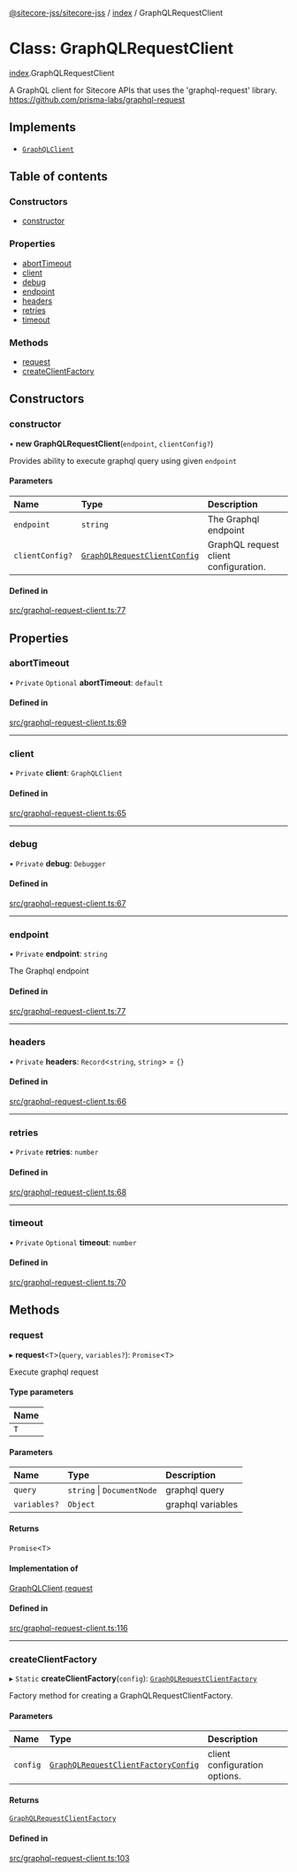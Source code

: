 [@sitecore-jss/sitecore-jss](../README.md) / [index](../modules/index.md) / GraphQLRequestClient

# Class: GraphQLRequestClient

[index](../modules/index.md).GraphQLRequestClient

A GraphQL client for Sitecore APIs that uses the 'graphql-request' library.
https://github.com/prisma-labs/graphql-request

## Implements

- [`GraphQLClient`](../interfaces/index.GraphQLClient.md)

## Table of contents

### Constructors

- [constructor](index.GraphQLRequestClient.md#constructor)

### Properties

- [abortTimeout](index.GraphQLRequestClient.md#aborttimeout)
- [client](index.GraphQLRequestClient.md#client)
- [debug](index.GraphQLRequestClient.md#debug)
- [endpoint](index.GraphQLRequestClient.md#endpoint)
- [headers](index.GraphQLRequestClient.md#headers)
- [retries](index.GraphQLRequestClient.md#retries)
- [timeout](index.GraphQLRequestClient.md#timeout)

### Methods

- [request](index.GraphQLRequestClient.md#request)
- [createClientFactory](index.GraphQLRequestClient.md#createclientfactory)

## Constructors

### constructor

• **new GraphQLRequestClient**(`endpoint`, `clientConfig?`)

Provides ability to execute graphql query using given `endpoint`

#### Parameters

| Name | Type | Description |
| :------ | :------ | :------ |
| `endpoint` | `string` | The Graphql endpoint |
| `clientConfig?` | [`GraphQLRequestClientConfig`](../modules/index.md#graphqlrequestclientconfig) | GraphQL request client configuration. |

#### Defined in

[src/graphql-request-client.ts:77](https://github.com/Sitecore/jss/blob/c8e1faa23/packages/sitecore-jss/src/graphql-request-client.ts#L77)

## Properties

### abortTimeout

• `Private` `Optional` **abortTimeout**: `default`

#### Defined in

[src/graphql-request-client.ts:69](https://github.com/Sitecore/jss/blob/c8e1faa23/packages/sitecore-jss/src/graphql-request-client.ts#L69)

___

### client

• `Private` **client**: `GraphQLClient`

#### Defined in

[src/graphql-request-client.ts:65](https://github.com/Sitecore/jss/blob/c8e1faa23/packages/sitecore-jss/src/graphql-request-client.ts#L65)

___

### debug

• `Private` **debug**: `Debugger`

#### Defined in

[src/graphql-request-client.ts:67](https://github.com/Sitecore/jss/blob/c8e1faa23/packages/sitecore-jss/src/graphql-request-client.ts#L67)

___

### endpoint

• `Private` **endpoint**: `string`

The Graphql endpoint

#### Defined in

[src/graphql-request-client.ts:77](https://github.com/Sitecore/jss/blob/c8e1faa23/packages/sitecore-jss/src/graphql-request-client.ts#L77)

___

### headers

• `Private` **headers**: `Record`<`string`, `string`\> = `{}`

#### Defined in

[src/graphql-request-client.ts:66](https://github.com/Sitecore/jss/blob/c8e1faa23/packages/sitecore-jss/src/graphql-request-client.ts#L66)

___

### retries

• `Private` **retries**: `number`

#### Defined in

[src/graphql-request-client.ts:68](https://github.com/Sitecore/jss/blob/c8e1faa23/packages/sitecore-jss/src/graphql-request-client.ts#L68)

___

### timeout

• `Private` `Optional` **timeout**: `number`

#### Defined in

[src/graphql-request-client.ts:70](https://github.com/Sitecore/jss/blob/c8e1faa23/packages/sitecore-jss/src/graphql-request-client.ts#L70)

## Methods

### request

▸ **request**<`T`\>(`query`, `variables?`): `Promise`<`T`\>

Execute graphql request

#### Type parameters

| Name |
| :------ |
| `T` |

#### Parameters

| Name | Type | Description |
| :------ | :------ | :------ |
| `query` | `string` \| `DocumentNode` | graphql query |
| `variables?` | `Object` | graphql variables |

#### Returns

`Promise`<`T`\>

#### Implementation of

[GraphQLClient](../interfaces/index.GraphQLClient.md).[request](../interfaces/index.GraphQLClient.md#request)

#### Defined in

[src/graphql-request-client.ts:116](https://github.com/Sitecore/jss/blob/c8e1faa23/packages/sitecore-jss/src/graphql-request-client.ts#L116)

___

### createClientFactory

▸ `Static` **createClientFactory**(`config`): [`GraphQLRequestClientFactory`](../modules/index.md#graphqlrequestclientfactory)

Factory method for creating a GraphQLRequestClientFactory.

#### Parameters

| Name | Type | Description |
| :------ | :------ | :------ |
| `config` | [`GraphQLRequestClientFactoryConfig`](../modules/index.md#graphqlrequestclientfactoryconfig) | client configuration options. |

#### Returns

[`GraphQLRequestClientFactory`](../modules/index.md#graphqlrequestclientfactory)

#### Defined in

[src/graphql-request-client.ts:103](https://github.com/Sitecore/jss/blob/c8e1faa23/packages/sitecore-jss/src/graphql-request-client.ts#L103)
